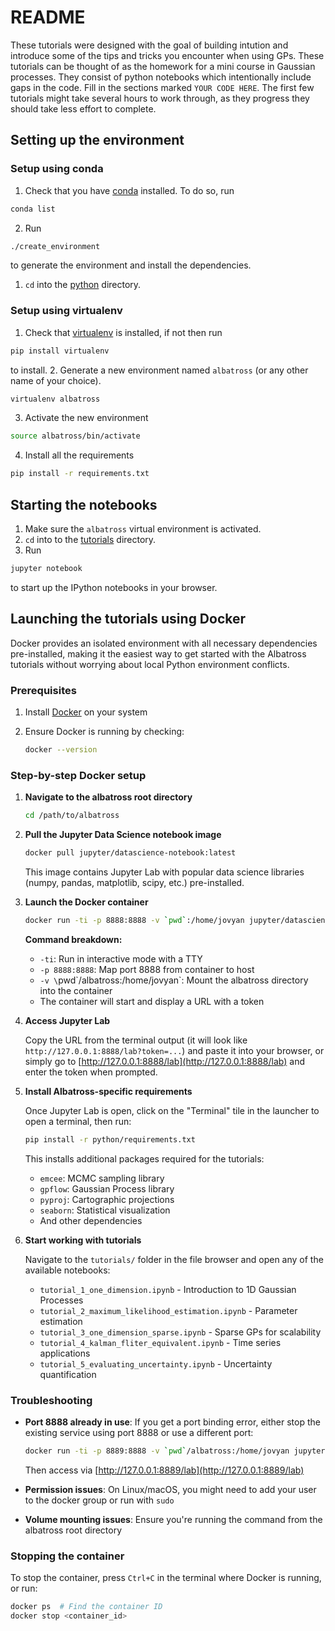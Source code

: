 # README

These tutorials were designed with the goal of building intution and introduce some of the tips and tricks you encounter when using GPs. These tutorials can be thought of as the homework for a mini course in Gaussian processes. They consist of python notebooks which intentionally include gaps in the code. Fill in the sections marked `YOUR CODE HERE`. The first few tutorials might take several hours to work through, as they progress they should take less effort to complete.

## Setting up the environment

### Setup using conda

1. Check that you have [conda](https://docs.conda.io/en/latest/) installed.
To do so, run
```sh
conda list
```
2. Run
```sh
./create_environment
```
to generate the environment and install the dependencies.

1. `cd` into the [python](../python) directory.

### Setup using virtualenv

1. Check that [virtualenv](https://github.com/pyenv/pyenv) is installed, if not then run
```sh
pip install virtualenv
```
to install.
2. Generate a new environment named `albatross` (or any other name of your choice).
```sh
virtualenv albatross
```
3. Activate the new environment
```sh
source albatross/bin/activate
```
4. Install all the requirements
```sh
pip install -r requirements.txt
```

## Starting the notebooks

1. Make sure the `albatross` virtual environment is activated.
2. `cd` into to the [tutorials](../tutorials) directory.
3. Run
```sh
jupyter notebook
```
to start up the IPython notebooks in your browser.


## Launching the tutorials using Docker

Docker provides an isolated environment with all necessary dependencies pre-installed, making it the easiest way to get started with the Albatross tutorials without worrying about local Python environment conflicts.

### Prerequisites

1. Install [Docker](https://docs.docker.com/get-docker/) on your system
2. Ensure Docker is running by checking:

   ```sh
   docker --version
   ```

### Step-by-step Docker setup

1. **Navigate to the albatross root directory**

   ```sh
   cd /path/to/albatross
   ```

2. **Pull the Jupyter Data Science notebook image**

   ```sh
   docker pull jupyter/datascience-notebook:latest
   ```

   This image contains Jupyter Lab with popular data science libraries (numpy, pandas, matplotlib, scipy, etc.) pre-installed.

3. **Launch the Docker container**

   ```sh
   docker run -ti -p 8888:8888 -v `pwd`:/home/jovyan jupyter/datascience-notebook:latest
   ```

   **Command breakdown:**
   - `-ti`: Run in interactive mode with a TTY
   - `-p 8888:8888`: Map port 8888 from container to host
   - `-v \`pwd\`/albatross:/home/jovyan`: Mount the albatross directory into the container
   - The container will start and display a URL with a token

4. **Access Jupyter Lab**

   Copy the URL from the terminal output (it will look like `http://127.0.0.1:8888/lab?token=...`) and paste it into your browser, or simply go to [http://127.0.0.1:8888/lab](http://127.0.0.1:8888/lab) and enter the token when prompted.

5. **Install Albatross-specific requirements**

   Once Jupyter Lab is open, click on the "Terminal" tile in the launcher to open a terminal, then run:

   ```bash
   pip install -r python/requirements.txt
   ```

   This installs additional packages required for the tutorials:
   - `emcee`: MCMC sampling library
   - `gpflow`: Gaussian Process library
   - `pyproj`: Cartographic projections
   - `seaborn`: Statistical visualization
   - And other dependencies

6. **Start working with tutorials**

   Navigate to the `tutorials/` folder in the file browser and open any of the available notebooks:
   - `tutorial_1_one_dimension.ipynb` - Introduction to 1D Gaussian Processes
   - `tutorial_2_maximum_likelihood_estimation.ipynb` - Parameter estimation
   - `tutorial_3_one_dimension_sparse.ipynb` - Sparse GPs for scalability
   - `tutorial_4_kalman_fliter_equivalent.ipynb` - Time series applications
   - `tutorial_5_evaluating_uncertainty.ipynb` - Uncertainty quantification

### Troubleshooting

- **Port 8888 already in use**: If you get a port binding error, either stop the existing service using port 8888 or use a different port:

  ```sh
  docker run -ti -p 8889:8888 -v `pwd`/albatross:/home/jovyan jupyter/datascience-notebook:latest
  ```

  Then access via [http://127.0.0.1:8889/lab](http://127.0.0.1:8889/lab)

- **Permission issues**: On Linux/macOS, you might need to add your user to the docker group or run with `sudo`

- **Volume mounting issues**: Ensure you're running the command from the albatross root directory

### Stopping the container

To stop the container, press `Ctrl+C` in the terminal where Docker is running, or run:

```sh
docker ps  # Find the container ID
docker stop <container_id>
```
